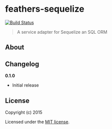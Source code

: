# feathers-sequelize

[![Build Status](https://travis-ci.org/feathersjs/feathers-sequelize.png?branch=master)](https://travis-ci.org/feathersjs/feathers-sequelize)

> A service adapter for Sequelize an SQL ORM

## About


## Changelog

__0.1.0__

- Initial release

## License

Copyright (c) 2015

Licensed under the [MIT license](LICENSE).
